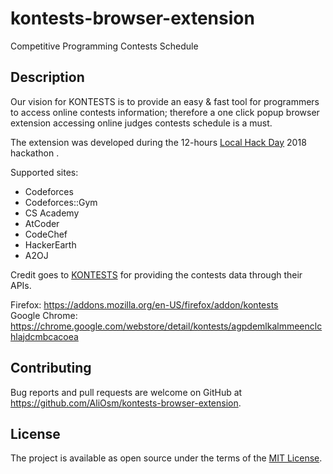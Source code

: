 # kontests-browser-extension
Competitive Programming Contests Schedule

## Description
Our vision for KONTESTS is to provide an easy & fast tool for programmers to access online contests information; therefore a one click popup browser extension accessing online judges contests schedule is a must.

The extension was developed during the 12-hours [Local Hack Day](https://localhackday.mlh.io/) 2018 hackathon .

Supported sites:
- Codeforces
- Codeforces::Gym
- CS Academy
- AtCoder
- CodeChef
- HackerEarth
- A2OJ

Credit goes to [KONTESTS](https://kontests.net) for providing the contests data through their APIs.

Firefox: https://addons.mozilla.org/en-US/firefox/addon/kontests  
Google Chrome: https://chrome.google.com/webstore/detail/kontests/agpdemlkalmmeenclchlajdcmbcacoea

## Contributing
Bug reports and pull requests are welcome on GitHub at https://github.com/AliOsm/kontests-browser-extension.

## License
The project is available as open source under the terms of the [MIT License](https://opensource.org/licenses/MIT).
